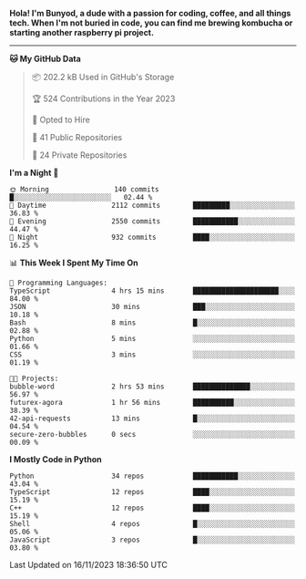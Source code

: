 <p>
<b>Hola! I'm Bunyod, a dude with a passion for coding, coffee, and all things tech. When I'm not buried in code, you can find me brewing kombucha or starting another raspberry pi project.</b>
</p>

---

<!--START_SECTION:waka-->
**🐱 My GitHub Data** 

> 📦 202.2 kB Used in GitHub's Storage 
 > 
> 🏆 524 Contributions in the Year 2023
 > 
> 💼 Opted to Hire
 > 
> 📜 41 Public Repositories 
 > 
> 🔑 24 Private Repositories 
 > 
**I'm a Night 🦉** 

```text
🌞 Morning                140 commits         █░░░░░░░░░░░░░░░░░░░░░░░░   02.44 % 
🌆 Daytime                2112 commits        █████████░░░░░░░░░░░░░░░░   36.83 % 
🌃 Evening                2550 commits        ███████████░░░░░░░░░░░░░░   44.47 % 
🌙 Night                  932 commits         ████░░░░░░░░░░░░░░░░░░░░░   16.25 % 
```


📊 **This Week I Spent My Time On** 

```text
💬 Programming Languages: 
TypeScript               4 hrs 15 mins       █████████████████████░░░░   84.00 % 
JSON                     30 mins             ███░░░░░░░░░░░░░░░░░░░░░░   10.18 % 
Bash                     8 mins              █░░░░░░░░░░░░░░░░░░░░░░░░   02.88 % 
Python                   5 mins              ░░░░░░░░░░░░░░░░░░░░░░░░░   01.66 % 
CSS                      3 mins              ░░░░░░░░░░░░░░░░░░░░░░░░░   01.19 % 

🐱‍💻 Projects: 
bubble-word              2 hrs 53 mins       ██████████████░░░░░░░░░░░   56.97 % 
futurex-agora            1 hr 56 mins        ██████████░░░░░░░░░░░░░░░   38.39 % 
42-api-requests          13 mins             █░░░░░░░░░░░░░░░░░░░░░░░░   04.54 % 
secure-zero-bubbles      0 secs              ░░░░░░░░░░░░░░░░░░░░░░░░░   00.09 % 
```

**I Mostly Code in Python** 

```text
Python                   34 repos            ███████████░░░░░░░░░░░░░░   43.04 % 
TypeScript               12 repos            ████░░░░░░░░░░░░░░░░░░░░░   15.19 % 
C++                      12 repos            ████░░░░░░░░░░░░░░░░░░░░░   15.19 % 
Shell                    4 repos             █░░░░░░░░░░░░░░░░░░░░░░░░   05.06 % 
JavaScript               3 repos             █░░░░░░░░░░░░░░░░░░░░░░░░   03.80 % 
```




 Last Updated on 16/11/2023 18:36:50 UTC
<!--END_SECTION:waka-->

